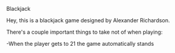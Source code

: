 Blackjack

Hey, this is a blackjack game designed by Alexander Richardson.

There's a couple important things to take not of when playing:

-When the player gets to 21 the game automatically stands
